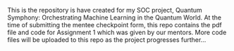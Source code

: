 This is the repository is have created for my SOC project, Quantum Symphony: Orchestrating Machine Learning in the Quantum World.
At the time of submitting the mentee checkpoint form, this repo contains the pdf file and code for Assignment 1 which was given by our mentors.
More code files will be uploaded to this repo as the project progresses further...
